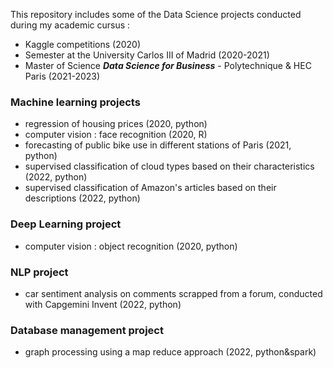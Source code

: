 This repository includes some of the Data Science projects conducted during my academic cursus :  
- Kaggle competitions (2020)  
- Semester at the University Carlos III of Madrid (2020-2021)  
- Master of Science ***Data Science for Business*** - Polytechnique & HEC Paris (2021-2023)  
  
  
### Machine learning projects  
- regression of housing prices (2020, python)  
- computer vision : face recognition (2020, R)
- forecasting of public bike use in different stations of Paris (2021, python)  
- supervised classification of cloud types based on their characteristics (2022, python)  
- supervised classification of Amazon's articles based on their descriptions (2022, python)  
  
### Deep Learning project  
- computer vision : object recognition (2020, python)  
  
### NLP project    
- car sentiment analysis on comments scrapped from a forum, conducted with Capgemini Invent (2022, python)  
    
### Database management project  
- graph processing using a map reduce approach (2022, python&spark)